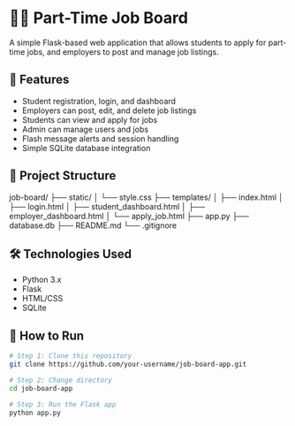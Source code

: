 # 🧑‍💼 Part-Time Job Board

A simple Flask-based web application that allows students to apply for part-time jobs, and employers to post and manage job listings.

## 🚀 Features

- Student registration, login, and dashboard
- Employers can post, edit, and delete job listings
- Students can view and apply for jobs
- Admin can manage users and jobs
- Flash message alerts and session handling
- Simple SQLite database integration

## 📁 Project Structure

job-board/
├── static/
│ └── style.css
├── templates/
│ ├── index.html
│ ├── login.html
│ ├── student_dashboard.html
│ ├── employer_dashboard.html
│ └── apply_job.html
├── app.py
├── database.db
├── README.md
└── .gitignore


## 🛠️ Technologies Used

- Python 3.x
- Flask
- HTML/CSS
- SQLite

## 🧪 How to Run

```bash
# Step 1: Clone this repository
git clone https://github.com/your-username/job-board-app.git

# Step 2: Change directory
cd job-board-app

# Step 3: Run the Flask app
python app.py